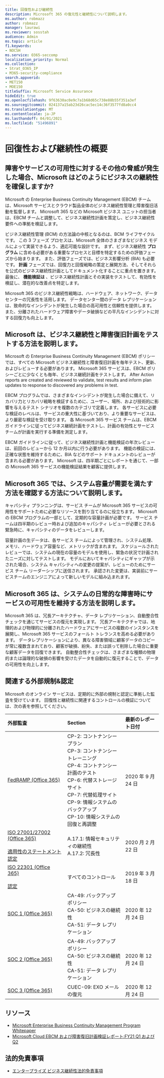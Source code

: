 ```yaml
---
title: 回復性および継続性
description: Microsoft 365 の復元性と継続性について説明します。
ms.author: robmazz
author: robmazz
manager: laurawi
ms.reviewer: sosstah
audience: Admin
ms.topic: article
f1.keywords:
- NOCSH
ms.service: O365-seccomp
localization_priority: Normal
ms.collection:
- Strat_O365_IP
- M365-security-compliance
search.appverid:
- MET150
- MOE150
titleSuffix: Microsoft Service Assurance
hideEdit: true
ms.openlocfilehash: 9f63630ac0e9c7a1b68d65c738e88b55f351a3ef
ms.sourcegitcommit: 024137a15ab23d26cac5ec14c36f3577fd8a0cc4
ms.translationtype: MT
ms.contentlocale: ja-JP
ms.lasthandoff: 04/01/2021
ms.locfileid: "51496891"
---
```

# <a name="resiliency-and-continuity-overview"></a>回復性および継続性の概要

## <a name="how-does-microsoft-ensure-business-continuity-in-the-case-of-a-disaster-or-other-threat-to-service-availability"></a>障害やサービスの可用性に対するその他の脅威が発生した場合、Microsoft はどのようにビジネスの継続性を確保しますか?

Microsoft の Enterprise Business Continuity Management (EBCM) チームは、Microsoft サービスとクラウド製品全体のビジネス継続性管理と障害復旧活動を監督します。 Microsoft 365 などの Microsoft ビジネス ユニットの担当者は、EBCM チームと調整して、ビジネス継続性計画を策定し、ビジネス継続性要件への準拠を検証します。

ビジネス継続性管理 (BCM) の方法論の中核となるのは、BCM ライフサイクルです。 この 3 フェーズ プロセスは、Microsoft 全体のさまざまなビジネス モデルによって実装できるよう、適応可能な設計です。 まず、ビジネス継続性 **プログラム** に含める必要がある重要なプロセスと目標を特定するための評価フェーズから始まります。 また、評価フェーズでは、ビジネス影響分析 (BIA) も必要です。 **計画** フェーズでは、回復力と回復戦略の策定と展開方法、そしてそれらを公式のビジネス継続性計画としてドキュメント化することに重点を置きます。 最後に、 **機能検証は** 、ビジネス継続性計画とその実装をテストして、有効性を検証し、潜在的な改善点を特定します。

Microsoft 365 のビジネス継続性戦略は、ハードウェア、ネットワーク、データセンターの冗長性を活用します。 データセンター間のデータ レプリケーションは、致命的なインシデントが発生した場合の高可用性と信頼性を提供します。 また、分離されたハードウェア障害やデータ破損などの平凡なインシデントに対する回復力も向上します。

## <a name="how-does-microsoft-test-business-continuity-and-disaster-recovery-plans"></a>Microsoft は、ビジネス継続性と障害復旧計画をテストする方法を説明します。

Microsoft の Enterprise Business Continuity Management (EBCM) ポリシーでは、すべての Microsoft ビジネス継続性と障害復旧計画を毎年テスト、更新、およびレビューする必要があります。 Microsoft 365 サービスは、EBCM ポリシーごとに少なくとも毎年、ビジネス継続計画をテストします。 After Action reports are created and reviewed to validate, test results and inform plan updates to response to discovered any problems in test.

EBCM プログラムでは、さまざまなインシデントが発生した場合に備えて、リカバリ力とリカバリ戦略を検証するために、ユーザー、場所、および技術的に影響を与えるテスト シナリオを複数のカテゴリで定義します。 各サービスに必要な検証のレベルは、サービスの重大性に基づいており、より重要なサービスは、より厳密な検証を受け取ります。 各 Microsoft 365 サービス チームは、EBCM ガイドラインに従ってビジネス継続計画をテストし、計画の有効性とサービス チームが計画を実行する準備を測定します。

EBCM ガイドラインに従って、ビジネス継続性計画と機能検証の年次レビューは、前回のレビューから 12 か月以内に行う必要があります。 機能の検証には、正確な状態を維持するために、BIA などのサポート ドキュメントのレビューが含まれる必要があります。 Microsoft は、四半期ごとにレポートを通じて、一部の Microsoft 365 サービスの機能検証結果を顧客に提供します。

## <a name="how-does-microsoft-365-ensure-system-capacity-meets-demand"></a>Microsoft 365 では、システム容量が需要を満たす方法を確認する方法について説明します。

キャパシティ プランニングは、サービス チームが Microsoft 365 サービスの可用性をサポートために必要なリソースを割り当てるのに役立ちます。 Microsoft の EBCM プログラムの一部として、定期的な容量計画が必要です。 サービス チームは四半期のレビュー時および追加のキャパシティ レビューが必要とされる緊急時に、キャパシティのデータをレビューします。

容量計画の生データは、各サービス チームによって管理され、システム処理、メモリ、ハードウェア容量など、メトリックが含まれます。 スケジュールされたレビューでは、システムの現在の容量のモデルを使用し、緊急の状況で計画されたニーズに対してテストします。 モデルにおいてキャパシティにギャップが示された場合、システム キャパシティへの変更の提案が、レビューのためにサービス チーム リーダーシップに送信されます。 承認された変更は、実装前にサービスチームのエンジニアによって新しいモデルに組み込まれます。

## <a name="how-does-microsoft-365-maintain-service-availability-during-routine-system-failures"></a>Microsoft 365 は、システムの日常的な障害時にサービスの可用性を維持する方法を説明します。

Microsoft 365 は、冗長アーキテクチャ、データ レプリケーション、自動整合性チェックを通じてサービスの復元を実現します。 冗長アーキテクチャでは、地理的および物理的に分離されたハードウェアにサービスの複数のインスタンスを展開し、Microsoft 365 サービスのフォールト トレランスを高める必要があります。 データレプリケーションにより、異なる障害領域に顧客データのコピーが常に複数含まれており、顧客が破損、紛失、または誤って削除した場合に重要な顧客データを回復できます。 自動整合性チェックは、さまざまな種類の物理的または論理的な破損の影響を受けたデータを自動的に復元することで、データの可用性を向上します。

## <a name="related-external-regulations--certifications"></a>関連する外部規制&認定

Microsoft のオンライン サービスは、定期的に外部の規制と認定に準拠した監査を受けています。 回復性と継続性に関連するコントロールの検証については、次の表を参照してください。

| **外部監査** | **Section** | **最新のレポート日付** |
|:--------------------|:------------|:-----------------------|
| [FedRAMP (Office 365)](https://compliance.microsoft.com/compliancemanager) | CP-2: コントナンシー プラン <br> CP-3: コントナンシー トレーニング <br> CP-4: コントナンシー 計画のテスト <br> CP-6: 代替ストレージ サイト <br> CP-7: 代替処理サイト <br> CP-9: 情報システムのバックアップ <br> CP-10: 情報システムの回復と再調整 | 2020 年 9 月 24 日 |
| [ISO 27001/27002 (Office 365)](https://servicetrust.microsoft.com/ViewPage/MSComplianceGuideV3?command=Download&downloadType=Document&downloadId=d7864d4f-e053-4cc4-a964-fa526d07c3be&tab=7027ead0-3d6b-11e9-b9e1-290b1eb4cdeb&docTab=7027ead0-3d6b-11e9-b9e1-290b1eb4cdeb_ISO_Reports) <br><br> [適用性のステートメント](https://servicetrust.microsoft.com/ViewPage/MSComplianceGuide?command=Download&downloadType=Document&downloadId=8ee1e46b-2ada-4e7b-bb7d-4c55a8cb6fcd&docTab=4ce99610-c9c0-11e7-8c2c-f908a777fa4d_ISO_Reports) <br> [認定](https://servicetrust.microsoft.com/ViewPage/MSComplianceGuideV3?command=Download&downloadType=Document&downloadId=1e84a14a-2468-45ac-9412-5e53250d57ec&tab=7027ead0-3d6b-11e9-b9e1-290b1eb4cdeb&docTab=7027ead0-3d6b-11e9-b9e1-290b1eb4cdeb_ISO_Reports) | A.17.1: 情報セキュリティの継続性 <br> A.17.2: 冗長性 | 2020 月 2 月 22 日 |
| [ISO 22301 (Office 365)](https://servicetrust.microsoft.com/ViewPage/MSComplianceGuideV3?command=Download&downloadType=Document&downloadId=13951eb3-6339-4629-b80d-dd0d43812fe7&tab=7027ead0-3d6b-11e9-b9e1-290b1eb4cdeb&docTab=7027ead0-3d6b-11e9-b9e1-290b1eb4cdeb_ISO_Reports) <br><br> [認定](https://servicetrust.microsoft.com/ViewPage/MSComplianceGuideV3?command=Download&downloadType=Document&downloadId=2bb29cc0-53e7-4a53-a9de-871316e1b80c&tab=7027ead0-3d6b-11e9-b9e1-290b1eb4cdeb&docTab=7027ead0-3d6b-11e9-b9e1-290b1eb4cdeb_ISO_Reports) | すべてのコントロール | 2019 年 3 月 18 日 |
| [SOC 1 (Office 365)](https://servicetrust.microsoft.com/ViewPage/MSComplianceGuideV3?command=Download&downloadType=Document&downloadId=90df3f9c-3aaf-4dbf-99d0-ca9f2991721b&tab=7027ead0-3d6b-11e9-b9e1-290b1eb4cdeb&docTab=7027ead0-3d6b-11e9-b9e1-290b1eb4cdeb_SOC_%2F_SSAE_16_Reports) | CA-49: バックアップ ポリシー <br> CA-50: ビジネスの継続性 <br> CA-51: データ レプリケーション | 2020 年 12 月 24 日 |
| [SOC 2 (Office 365)](https://servicetrust.microsoft.com/ViewPage/MSComplianceGuideV3?command=Download&downloadType=Document&downloadId=a73c1738-7892-42b7-acd3-87b6371c53f6&tab=7027ead0-3d6b-11e9-b9e1-290b1eb4cdeb&docTab=7027ead0-3d6b-11e9-b9e1-290b1eb4cdeb_SOC_%2F_SSAE_16_Reports) | CA-49: バックアップ ポリシー <br> CA-50: ビジネスの継続性 <br> CA-51: データ レプリケーション | 2020 年 12 月 24 日 |
| [SOC 3 (Office 365)](https://servicetrust.microsoft.com/ViewPage/MSComplianceGuideV3?command=Download&downloadType=Document&downloadId=274054e5-4968-48d2-bf94-9a8eda5d7a93&tab=7027ead0-3d6b-11e9-b9e1-290b1eb4cdeb&docTab=7027ead0-3d6b-11e9-b9e1-290b1eb4cdeb_SOC_%2F_SSAE_16_Reports) | CUEC-09: EXO メールの復元 | 2020 年 12 月 24 日 |

## <a name="resources"></a>リソース

- [Microsoft Enterprise Business Continuity Management Program Whitepaper](https://servicetrust.microsoft.com/ViewPage/TrustDocumentsV3?command=Download&downloadType=Document&downloadId=64f922a6-d624-40dd-a8ae-6f996b5186f3&tab=7f51cb60-3d6c-11e9-b2af-7bb9f5d2d913&docTab=7f) 
- [Microsoft Cloud EBCM および障害復旧計画検証レポート:FY21 Q1 および Q2](https://servicetrust.microsoft.com/ViewPage/TrustDocumentsV3?command=Download&downloadType=Document&downloadId=b4181ab3-b03d-4a62-b396-4bfd1c98ddb0&tab=7f51cb60-3d6c-11e9-b2af-7bb9f5d2d913&docTab=7f51cb60-3d6c-11e9-b2af-7bb9f5d2d913_FAQ_and_White_Papers)

## <a name="legal-disclaimer"></a>法的免責事項

- [エンタープライズ ビジネス継続性法的免責事項](assurance-ebcm-legal-disclaimer.md)